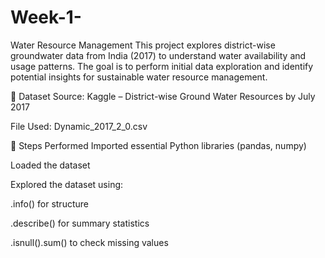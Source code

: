 # Week-1-
Water Resource Management
This project explores district-wise groundwater data from India (2017) to understand water availability and usage patterns. The goal is to perform initial data exploration and identify potential insights for sustainable water resource management.

📂 Dataset
Source: Kaggle – District-wise Ground Water Resources by July 2017

File Used: Dynamic_2017_2_0.csv

🧪 Steps Performed
Imported essential Python libraries (pandas, numpy)

Loaded the dataset

Explored the dataset using:

.info() for structure

.describe() for summary statistics

.isnull().sum() to check missing values
